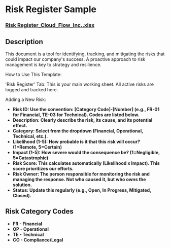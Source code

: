 <h1>Risk Register Sample </h1>

 ### [Risk Register_Cloud_Flow_Inc..xlsx](https://github.com/user-attachments/files/22199460/Risk.Register_Cloud_Flow_Inc.xlsx)
 
<h2>Description</h2>
This document is a tool for identifying, tracking, and mitigating the risks that could impact our company's success. A proactive approach to risk management is key to strategy and resilience. <br />


How to Use This Template: <br />

'Risk Register' Tab: This is your main working sheet. All active risks are logged and tracked here.
<br />

Adding a New Risk: <br />
- <b> Risk ID: Use the convention: [Category Code]-[Number] (e.g., FR-01 for Financial, TE-03 for Technical). Codes are listed below. </b>
- <b> Description: Clearly describe the risk, its cause, and its potential effect. </b>
- <b> Category: Select from the dropdown (Financial, Operational, Technical, etc.). </b>
- <b> Likelihood (1-5): How probable is it that this risk will occur? (1=Remote, 5=Certain) </b>
- <b> Impact (1-5): How severe would the consequence be? (1=Negligible, 5=Catastrophic) </b>
- <b> Risk Score: This calculates automatically (Likelihood x Impact). This score prioritizes our efforts. </b>
- <b> Risk Owner: The person responsible for monitoring the risk and managing the response. Not who caused it, but who owns the solution. </b>
- <b> Status: Update this regularly (e.g., Open, In Progress, Mitigated, Closed). <br />

<h2>Risk Category Codes</h2>

- <b> FR - Financial </b> 
- <b> OP - Operational </b>
- <b> TE - Technical</b>
- <b> CO - Compliance/Legal</b>





<!--
 ```diff
- text in red
+ text in green
! text in orange
# text in gray
@@ text in purple (and bold)@@
```
--!>

